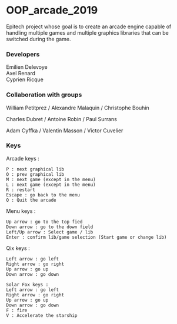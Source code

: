 # OOP_arcade_2019

Epitech project whose goal is to create an arcade engine capable of handling multiple games and multiple graphics libraries that can be switched during the game.

### Developers  
  
Emilien Delevoye <br>
Axel Renard <br>
Cyprien Ricque<br>


### Collaboration with groups

William Petitprez / 
Alexandre Malaquin /
Christophe Bouhin

Charles Dubret /
Antoine Robin /
Paul Surrans

Adam Cyffka /
Valentin Masson /
Victor Cuvelier

### Keys

Arcade keys :   
````
P : next graphical lib  
O : prev graphical lib  
M : next game (except in the menu)  
L : next game (except in the menu)  
R : restart 
Escape : go back to the menu  
Q : Quit the arcade   
````
Menu keys :   
````
Up arrow : go to the top fied   
Down arrow : go to the down field   
Left/Up arrow : Select game / lib   
Enter : confirm lib/game selection (Start game or change lib)     
````
Qix keys :
````
Left arrow : go left  
Right arrow : go right  
Up arrow : go up  
Down arrow : go down  

Solar Fox keys :  
Left arrow : go left  
Right arrow : go right  
Up arrow : go up  
Down arrow : go down  
F : fire  
V : Accelerate the starship		
````
